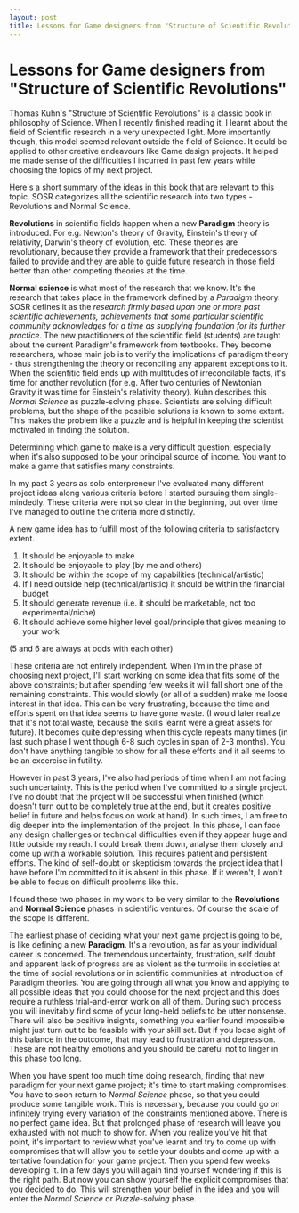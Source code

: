 ```yaml
---
layout: post
title: Lessons for Game designers from "Structure of Scientific Revolutions"
---
```


Lessons for Game designers from "Structure of Scientific Revolutions"
===

Thomas Kuhn's "Structure of Scientific Revolutions" is a classic book in philosophy of Science. When I recently finished reading it, I learnt about the field of Scientific research in a very unexpected light. More importantly though, this model seemed relevant outside the field of Science. It could be applied to other creative endeavours like Game design projects. It helped me made sense of the difficulties I incurred in past few years while choosing the topics of my next project. 

Here's a short summary of the ideas in this book that are relevant to this topic. SOSR categorizes all the scientific research into two types - Revolutions and Normal Science. 

**Revolutions** in scientific fields happen when a new **Paradigm** theory is introduced. For e.g. Newton's theory of Gravity, Einstein's theory of relativity, Darwin's theory of evolution, etc. These theories are revolutionary, because they provide a framework that their predecessors failed to provide and they are able to guide future research in those field better than other competing theories at the time.

**Normal science** is what most of the research that we know. It's the research that takes place in the framework defined by a *Paradigm* theory. SOSR defines it as the *research firmly based upon one or more past scientific achievements, achievements that some particular scientific community acknowledges for a time as supplying foundation for its further practice*. The new practitioners of the scientific field (students) are taught about the current Paradigm's framework from textbooks. They become researchers, whose main job is to verify the implications of paradigm theory - thus strengthening the theory or reconciling any apparent exceptions to it. When the scienfitic field ends up with multitudes of irreconcilable facts, it's time for another revolution (for e.g. After two centuries of Newtonian Gravity it was time for Einstein's relativity theory). Kuhn describes this *Normal Science* as puzzle-solving phase. Scientists are solving difficult problems, but the shape of the possible solutions is known to some extent. This makes the problem like a puzzle and is helpful in keeping the scientist motivated in finding the solution.

Determining which game to make is a very difficult question, especially when it's also supposed to be your principal source of income. You want to make a game that satisfies many constraints.


In my past 3 years as solo enterpreneur I've evaluated many different project ideas along various criteria before I started pursuing them single-mindedly. These criteria were not so clear in the beginning, but over time I've managed to outline the criteria more distinctly. 

A new game idea has to fulfill most of the following criteria to satisfactory extent.

1. It should be enjoyable to make
2. It should be enjoyable to play (by me and others)
3. It should be within the scope of my capabilities (technical/artistic)
4. If I need outside help (technical/artistic) it should be within the financial budget
5. It should generate revenue (i.e. it should be marketable, not too experimental/niche)
6. It should achieve some higher level goal/principle that gives meaning to your work

(5 and 6 are always at odds with each other)

These criteria are not entirely independent. When I'm in the phase of choosing next project, I'll start working on some idea that fits some of the above constraints; but after spending few weeks it will fall short one of the remaining constraints. This would slowly (or all of a sudden) make me loose interest in that idea. This can be very frustrating, because the time and efforts spent on that idea seems to have gone waste. (I would later realize that it's not total waste, because the skills learnt were a great assets for future). It becomes quite depressing when this cycle repeats many times (in last such phase I went though 6-8 such cycles in span of 2-3 months). You don't have anything tangible to show for all these efforts and it all seems to be an excercise in futility.

However in past 3 years, I've also had periods of time when I am not facing such uncertainty. This is the period when I've committed to a single project. I've no doubt that the project will be successful when finished (which doesn't turn out to be completely true at the end, but it creates positive belief in future and helps focus on work at hand). In such times, I am free to dig deeper into the implementation of the project. In this phase, I can face any design challenges or technical difficulties even if they appear huge and little outside my reach. I could break them down, analyse them closely and come up with a workable solution. This requires patient and persistent efforts. The kind of self-doubt or skepticism towards the project idea that I have before I'm committed to it is absent in this phase. If it weren't, I won't be able to focus on difficult problems like this.

I found these two phases in my work to be very similar to the **Revolutions** and **Normal Science** phases in scientific ventures. Of course the scale of the scope is different.

The earliest phase of deciding what your next game project is going to be, is like defining a new **Paradigm**. It's a revolution, as far as your individual career is concerned. The tremendous uncertainty, frustration, self doubt and apparent lack of progress are as violent as the turmoils in societies at the time of social revolutions or in scientific communities at introduction of Paradigm theories. You are going through all what you know and applying to all possible ideas that you could choose for the next project and this does require a ruthless trial-and-error work on all of them. During such process you will inevitably find some of your long-held beliefs to be utter nonsense. There will also be positive insights, something you earlier found impossible might just turn out to be feasible with your skill set. But if you loose sight of this balance in the outcome, that may lead to frustration and depression. These are not healthy emotions and you should be careful not to linger in this phase too long.

When you have spent too much time doing research, finding that new paradigm for your next game project; it's time to start making compromises. You have to soon return to *Normal Science* phase, so that you could produce some tangible work. This is necessary, because you could go on infinitely trying every variation of the constraints mentioned above. There is no perfect game idea. But that prolonged phase of research will leave you exhausted with not much to show for. When you realize you've hit that point, it's important to review what you've learnt and try to come up with compromises that will allow you to settle your doubts and come up with a tentative foundation for your game project. Then you spend few weeks developing it. In a few days you will again find yourself wondering if this is the right path. But now you can show yourself the explicit compromises that you decided to do. This will strengthen your belief in the idea and you will enter the *Normal Science* or *Puzzle-solving* phase.





